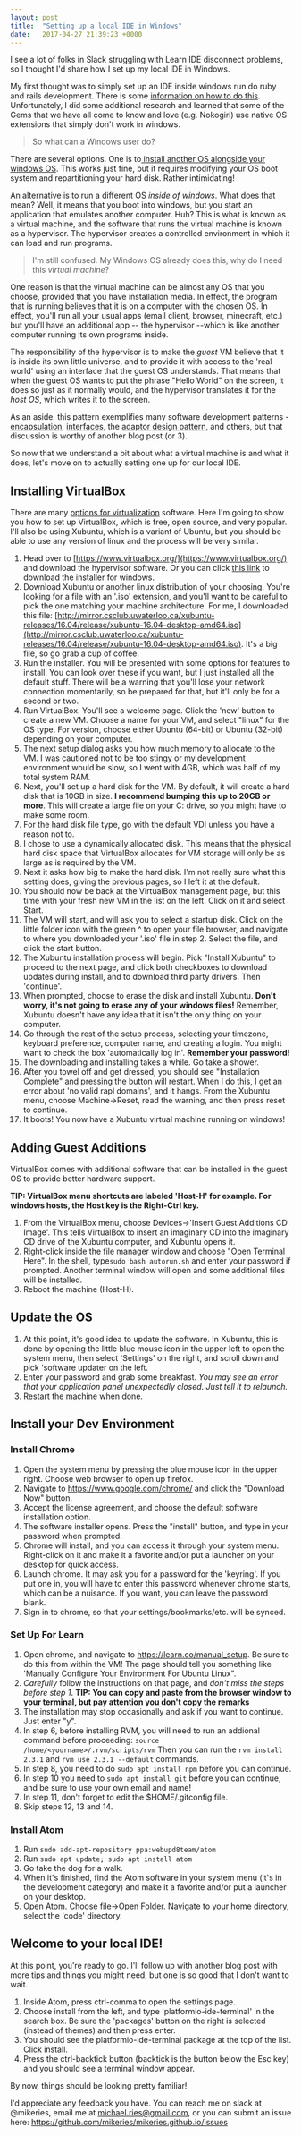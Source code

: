 ```yaml
---
layout: post
title:  "Setting up a local IDE in Windows"
date:   2017-04-27 21:39:23 +0000
---
```



I see a lot of folks in Slack struggling with Learn IDE disconnect problems, so I thought I'd share how I set up my local IDE in Windows.

My first thought was to simply set up an IDE inside windows run do ruby and rails development.  There is some [information on how to do this](http://railsinstaller.org/en).  Unfortunately, I did some additional research and learned that some of the Gems that we have all come to know and love (e.g. Nokogiri) use native OS extensions that simply don't work in windows.

> So what can a Windows user do?

There are several options.  One is to[ install another OS alongside your windows OS](http://www.everydaylinuxuser.com/2015/11/how-to-install-ubuntu-linux-alongside.html).  This works just fine, but it requires modifying your OS boot system and repartitioning your hard disk. Rather intimidating!

An alternative is to run a different OS *inside of windows*.  What does that mean?  Well, it means that you boot into windows, but you start an application that emulates another computer.  Huh?  This is what is known as a virtual machine, and the software that runs the virtual machine is known as a hypervisor.  The hypervisor creates a controlled environment in which it can load and run programs.

> I'm still confused.  My Windows OS already does this, why do I need this *virtual machine*?  

One reason is that the virtual machine can be almost any OS that you choose, provided that you have installation media.  In effect, the program that is running believes that it is on a computer with the chosen OS. In effect, you'll run all your usual apps (email client, browser, minecraft, etc.) but you'll have an additional app -- the hypervisor --which is like another computer running its own programs inside.

The responsibility of the hypervisor is to make the *guest* VM believe that it is inside its own little universe, and to provide it with access to the 'real world' using an interface that the guest OS understands.  That means that when the guest OS wants to put the phrase "Hello World" on the screen, it does so just as it normally would, and the hypervisor  translates it for the *host OS*, which writes it to the screen.

As an aside, this pattern exemplifies many software development patterns - [encapsulation](https://en.wikipedia.org/wiki/Encapsulation_(computer_programming)), [interfaces](https://en.wikipedia.org/wiki/Interface_(computing)), the [adaptor design pattern](https://en.wikipedia.org/wiki/Adapter_pattern),  and others, but that discussion is worthy of another blog post (or 3).

So now that we understand a bit about what a virtual machine is and what it does, let's move on to actually setting one up for our local IDE.

## Installing VirtualBox
There are many [options for virtualization](https://www.davescomputers.com/support-seven-alternatives-virtualbox/) software.  Here I'm going to show you how to set up VirtualBox, which is free, open source, and very popular.  I'll also be using Xubuntu, which is a variant of Ubuntu, but you should be able to use any version of linux and the process will be very similar.

1. Head over to [https://www.virtualbox.org/](https://www.virtualbox.org/) and download the hypervisor software.  Or you can click [this link](http://download.virtualbox.org/virtualbox/5.1.20/VirtualBox-5.1.20-114628-Win.exe) to download the installer for windows.
2. Download Xubuntu or another linux distribution of your choosing.  You're looking for a file with an '.iso' extension, and you'll want to be careful to pick the one matching your machine architecture.  For me, I downloaded this file: [http://mirror.csclub.uwaterloo.ca/xubuntu-releases/16.04/release/xubuntu-16.04-desktop-amd64.iso](http://mirror.csclub.uwaterloo.ca/xubuntu-releases/16.04/release/xubuntu-16.04-desktop-amd64.iso).  It's a big file, so go grab a cup of coffee.
3. Run the installer.  You will be presented with some options for features to install.  You can look over these if you want, but I just installed all the default stuff.  There will be a warning that you'll lose your network connection momentarily, so be prepared for that, but it'll only be for a second or two.
4. Run VirtualBox.  You'll see a welcome page.  Click the 'new' button to create a new VM.  Choose a name for your VM, and select "linux" for the OS type.  For version, choose either Ubuntu (64-bit) or Ubuntu (32-bit) depending on your computer.
5. The next setup dialog asks you how much memory to allocate to the VM.  I was cautioned not to be too stingy or my development environment would be slow, so I went with 4GB, which was half of my total system RAM.
6. Next, you'll set up a hard disk for the VM.  By default, it will create a hard disk that is 10GB in size.  **I recommend bumping this up to 20GB or more**.  This will create a large file on your C: drive, so you might have to make some room.
7. For the hard disk file type, go with the default VDI unless you have a reason not to.
8. I chose to use a dynamically allocated disk.  This means that the physical hard disk space that VirtualBox allocates for VM storage will only be as large as is required by the VM.
9. Next it asks how big to make the hard disk.  I'm not really sure what this setting does, giving the previous pages, so I left it at the default.
10. You should now be back at the VirtualBox management page, but this time with your fresh new VM in the list on the left.  Click on it and select Start.
11. The VM will start, and will ask you to select a startup disk.  Click on the little folder icon with the green ^ to open your file browser, and navigate to where you downloaded your '.iso' file in step 2.  Select the file, and click the start button.
12. The Xubuntu installation process will begin.  Pick "Install Xubuntu" to proceed to the next page, and click both checkboxes to download updates during install, and to download third party drivers.  Then 'continue'.
13. When prompted, choose to erase the disk and install Xubuntu.  **Don't worry, it's not going to erase any of your windows files!**  Remember, Xubuntu doesn't have any idea that it isn't the only thing on your computer.
14. Go through the rest of the setup process, selecting your timezone, keyboard preference, computer name, and creating a login.  You might want to check the box 'automatically log in'.  **Remember your password!**
15. The downloading and installing takes a while.  Go take a shower.
16. After you towel off and get dressed, you should see "Installation Complete" and pressing the button will restart.  When I do this, I get an error about 'no valid rapl domains', and it hangs.  From the Xubuntu menu, choose Machine->Reset, read the warning, and then press reset to continue.
17. It boots!  You now have a Xubuntu virtual machine running on windows!

## Adding Guest Additions
VirtualBox comes with additional software that can be installed in the guest OS to provide better hardware support.

**TIP: VirtualBox menu shortcuts are labeled 'Host-H' for example.  For windows hosts, the Host key is the Right-Ctrl key.**

1. From the VirtualBox menu, choose Devices->'Insert Guest Additions CD Image'.  This tells VirtualBox to insert an imaginary CD into the imaginary CD drive of the Xubuntu computer, and Xubuntu opens it.  
2. Right-click inside the file manager window and choose "Open Terminal Here".  In the shell, type`sudo bash autorun.sh` and enter your password if prompted.  Another terminal window will open and some additional files will be installed. 
3. Reboot the machine (Host-H).

## Update the OS
1. At this point, it's good idea to update the software.  In Xubuntu, this is done by opening the little blue mouse icon in the upper left to open the system menu, then select 'Settings' on the right, and scroll down and pick 'software updater on the left.  
2. Enter your password and grab some breakfast.  *You may see an error that your application panel unexpectedly closed.  Just tell it to relaunch.*
3. Restart the machine when done.

## Install your Dev Environment
### Install Chrome
1. Open the system menu by pressing the blue mouse icon in the upper right.  Choose web browser to open up firefox.
2. Navigate to https://www.google.com/chrome/ and click the "Download Now" button.
3. Accept the license agreement, and choose the default software installation option.
4. The software installer opens.  Press the "install" button, and type in your password when prompted.
5. Chrome will install, and you can access it through your system menu.  Right-click on it and make it a favorite and/or put a launcher on your desktop for quick access.
6. Launch chrome.  It may ask you for a password for the 'keyring'.  If you put one in, you will have to enter this password whenever chrome starts, which can be a nuisance.  If you want, you can leave the password blank.
7. Sign in to chrome, so that your settings/bookmarks/etc. will be synced.

### Set Up For Learn
1. Open chrome, and navigate to https://learn.co/manual_setup.  Be sure to do this from within the VM!  The page should tell you something like 'Manually Configure Your Environment For Ubuntu Linux".
1. *Carefully* follow the instructions on that page, and *don't miss the steps before step 1*. **TIP: You can copy and paste from the browser window to your terminal, but pay attention you don't copy the remarks**
1. The installation may stop occasionally and ask if you want to continue.  Just enter "y".
1. In step 6, before installing RVM, you will need to run an addional command before proceeding: `source /home/<yourname>/.rvm/scripts/rvm`  Then you can run the `rvm install 2.3.1` and `rvm use 2.3.1 --default` commands.
1. In step 8, you need to do `sudo apt install npm` before you can continue.
1. In step 10 you need to `sudo apt install git` before you can continue, and be sure to use your own email and name!
1. In step 11, don't forget to edit the $HOME/.gitconfig file.
1. Skip steps 12, 13 and 14.

### Install Atom
1. Run `sudo add-apt-repository ppa:webupd8team/atom`
2. Run `sudo apt update; sudo apt install atom`
3. Go take the dog for a walk.
4. When it's finished, find the Atom software in your system menu (it's in the development category) and make it a favorite and/or put a launcher on your desktop.
5. Open Atom.  Choose file->Open Folder.  Navigate to your home directory, select the 'code' directory.

## Welcome to your local IDE!
At this point, you're ready to go.  I'll follow up with another blog post with more tips and things you might need, but one is so good that I don't want to wait.
1. Inside Atom, press ctrl-comma to open the settings page.
2. Choose install from the left, and type 'platformio-ide-terminal' in the search box.  Be sure the 'packages' button on the right is selected (instead of themes) and then press enter.
3. You should see the platformio-ide-terminal package at the top of the list.  Click install.
4. Press the ctrl-backtick button (backtick is the button below the Esc key) and you should see a terminal window appear.

By now, things should be looking pretty familiar!

I'd appreciate any feedback you have.  You can reach me on slack at @mikeries, email me at michael.ries@gmail.com, or you can submit an issue here: https://github.com/mikeries/mikeries.github.io/issues






